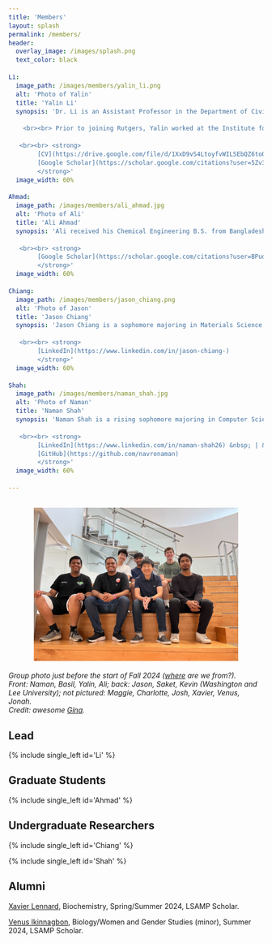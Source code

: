 ```yaml
---
title: 'Members'
layout: splash
permalink: /members/
header:
  overlay_image: /images/splash.png
  text_color: black

Li:
  image_path: /images/members/yalin_li.png
  alt: 'Photo of Yalin'
  title: 'Yalin Li'
  synopsis: 'Dr. Li is an Assistant Professor in the Department of Civil and Environmental Engineering at Rutgers University. Yalin received B. Eng. from Tongji University, M.S. from the University of Illinois Urbana-Champaign (UIUC), and Ph.D. from Colorado School of Mines, all in Environmental Engineering. Yalin was a visiting scholar at the Illinois Sustainable Technology Center and National Renewable Energy Laboratory (NREL) during graduate study.
    
    <br><br> Prior to joining Rutgers, Yalin worked at the Institute for Sustainability, Energy, and Environment (iSEE) and the Center for Advanced Bioenergy and Bioproducts Innovation ([CABBI](https://cabbi.bio)) at UIUC.

   <br><br> <strong> 
        [CV](https://drive.google.com/file/d/1XxD9vS4LtoyfvWILSEbQZ6toQdKhBdt4/view) &nbsp; | &nbsp;
        [Google Scholar](https://scholar.google.com/citations?user=5Zv3mM0AAAAJ&hl=en)
        </strong>'
  image_width: 60%

Ahmad:
  image_path: /images/members/ali_ahmad.jpg
  alt: 'Photo of Ali'
  title: 'Ali Ahmad'
  synopsis: 'Ali received his Chemical Engineering B.S. from Bangladesh University of Engineering & Technology (BUET) and Renewable Energy Technology M.S. from the University of Dhaka. He is currently pursuing a Ph.D. degree in Civil & Environmental Engineering from Rutgers, the State University of New Jersey, New Brunswick. His research interest lies in the intersection of sustainability assessment tools and applied machine learning.

   <br><br> <strong>
        [Google Scholar](https://scholar.google.com/citations?user=BPuda6sAAAAJ&hl=en)
        </strong>'
  image_width: 60%

Chiang:
  image_path: /images/members/jason_chiang.png
  alt: 'Photo of Jason'
  title: 'Jason Chiang'
  synopsis: 'Jason Chiang is a sophomore majoring in Materials Science and Engineering at Rutgers University. Jason is interested in research related to environmental sustainability and as such joined the Li lab in January 2024 to further explore this topic as an [Aresty Research Assistant](https://aresty.rutgers.edu/programs/research-assistant-program).

   <br><br> <strong>
        [LinkedIn](https://www.linkedin.com/in/jason-chiang-)
        </strong>'
  image_width: 60%

Shah:
  image_path: /images/members/naman_shah.jpg
  alt: 'Photo of Naman'
  title: 'Naman Shah'
  synopsis: 'Naman Shah is a rising sophomore majoring in Computer Science and Data Science at Rutgers University. He has been working in developing Python scripts for over two years. He has been awarded as the winner of Datathon by the Rutgers University Data Science in Spring 2024 for his work in analyzing data from Starbucks and Dunkin Donuts. He is drawn to work on QSDsan and BioSTEAM to bioprocess engineering and resource recovery, specifically for the New Jersey Waste. He is a 2024 [Aresty Summer Science](https://aresty.rutgers.edu/programs/summer-science-program) scholar.

   <br><br> <strong>
        [LinkedIn](https://www.linkedin.com/in/naman-shah26) &nbsp; | &nbsp;
        [GitHub](https://github.com/navronaman)
        </strong>'
  image_width: 60%

---
```


<br>

<center> <img src='/images/members/group_fa24.jpg' alt='Group photo' width='80%' id='image'> </center>

<br>
<left> <i> Group photo just before the start of Fall 2024 (<a href='https://www.google.com/maps/d/edit?mid=1ECuaLyOFLiXEr5SvGApKRoUjxC0YdJo&usp=sharing'>where</a> are we from?). 
<br> Front: Naman, Basil, Yalin, Ali; back: Jason, Saket, Kevin (Washington and Lee University); not pictured: Maggie, Charlotte, Josh, Xavier, Venus, Jonah.
<br> Credit: awesome <a href='https://cee.rutgers.edu/staff'>Gina</a>.
</i> </left>


## Lead

{% include single_left id='Li' %}

## Graduate Students

{% include single_left id='Ahmad' %}

## Undergraduate Researchers

{% include single_left id='Chiang' %}

{% include single_left id='Shah' %}

## Alumni

[Xavier Lennard](https://www.linkedin.com/in/xavier-lennard-43a53223b), Biochemistry, Spring/Summer 2024, LSAMP Scholar.

[Venus Ikinnagbon](https://www.linkedin.com/in/venus-ikinnagbon-62b6392a3), Biology/Women and Gender Studies (minor), Summer 2024, LSAMP Scholar.


<!-- Old codes for reference

Yalin Li:
  - image_path: /images/single_left/Yalin_Li.png
    alt: 'Headshot of Yalin Li'
    title: 'Lead: Yalin Li'
    excerpt: '<br> I am an Assistant Professor in the Department of Civil and Environmental Engineering at Rutgers University. I received my B. Eng. from Tongji University, M.S. from the University of Illinois Urbana-Champaign (UIUC), and Ph.D. from Colorado School of Mines, all in Environmental Engineering. During my graduate study, I was a visiting scholar at the Illinois Sustainable Technology Center and National Renewable Energy Laboratory (NREL).
    <br><br> Prior to joining Rutgers, I worked at the Institute for Sustainability, Energy, and Environment (iSEE) and the Center for Advanced Bioenergy and Bioproducts Innovation (CABBI) at UIUC.'

-->